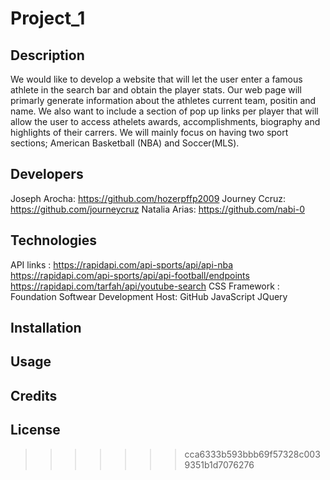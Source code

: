# Project_1

## Description

We would like to develop a website that will let the user enter a famous 
athlete in the search bar and obtain the player stats. Our web page will primarly
generate information about the athletes current team, positin and name. We also
want to include a section of pop up links per player that will allow the user to 
access athelets awards, accomplishments, biography and highlights of their carrers. 
We will mainly focus on having two sport sections; American Basketball (NBA) and Soccer(MLS).  

## Developers

 Joseph Arocha: https://github.com/hozerpffp2009
 Journey Ccruz: https://github.com/journeycruz
 Natalia Arias: https://github.com/nabi-0

## Technologies

 API links : https://rapidapi.com/api-sports/api/api-nba
             https://rapidapi.com/api-sports/api/api-football/endpoints
             https://rapidapi.com/tarfah/api/youtube-search
 CSS Framework : Foundation
 Softwear Development Host: GitHub
 JavaScript
 JQuery
 
## Installation

## Usage

## Credits

## License
>>>>>>> cca6333b593bbb69f57328c0039351b1d7076276
